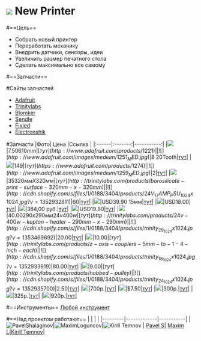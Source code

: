 ![](https://avatars0.githubusercontent.com/u/6559911?s=40) New Printer
=====

#==Цель==

- Собрать новый принтер
- Переработать механику
- Внедрить датчики, сенсоры, идеи
- Увеличить размер печатного стола
- Сделать максимально все самому

#==Запчасти==

#Сайты запчастей
- [Adafruit](http://www.adafruit.com/category/122)
- [Trinitylabs](http://trinitylabs.com/collections/all)
- [Blomker](http://blomker.com/index.php)
- [Sendle](http://sendle.ru/175684-Zapchasti-I-Aksessuary)
- [Fixled](http://fixled.ru/mechanics/3d-cnc-stepper-motor.html)
- [Electronshik](https://www.electronshik.ru/class/3d-printeri-1821)

#Запчасти
|Фото| Цена      |Ссылка     |
|:------|:-------:|-----------:|
|![](http://www.adafruit.com/images/medium/1221entire_MED.jpg)|$7.50 610mm|[тут](http://www.adafruit.com/products/1221)|
|![](http://www.adafruit.com/images/medium/1251_MED.jpg)|$8 20Tooth|[тут](http://www.adafruit.com/products/1251)|
|![](https://www.adafruit.com/images/medium/1274_MED.jpg)|$149|[тут](https://www.adafruit.com/products/1274)|
|![](http://www.adafruit.com/images/medium/1259_MED.jpg)|$2|[тут](http://www.adafruit.com/products/1259)|
|![](http://cdn.shopify.com/s/files/1/0188/3404/products/glass_5_1024x1024.jpg?v=1352933009)|$35 320ммХ320мм|[тут](http://trinitylabs.com/products/borosilicate-print-surface-320mm-x-320mm)|
|![](http://cdn.shopify.com/s/files/1/0188/3404/products/24V_17AMP_PSU_1024x1024.jpg?v=1352932811)|60$|[тут](http://trinitylabs.com/products/24v-17a-power-supply)|
|![](http://blomker.com/img/p/7/5/75-thickbox.jpg?s=40)|USD39.90 15мм|[тут](http://blomker.com/index.php?id_product=16&controller=product)|
|![](http://blomker.com/img/p/7/8/78-thickbox.jpg?s=40)|USD18.00|[тут](http://blomker.com/index.php?id_product=17&controller=product)|
|![](http://i.ebayimg.com/00/s/MTYwMFgxNjAw/z/QMkAAOxyiRlSajal/$(KGrHqVHJB8FJ!)+n!I6BS,j,kocqw~~60_1.JPG?set_id=880000500F)|384,00 руб.|[тут](http://sendle.ru/175684-Zapchasti-I-Aksessuary/111210269682-RepRap-GT2-20T-8mm-Bore-Aluminum-Timing-Belt-Pulley-for-3D-Printer-Ultimaker.html)|
|![](http://blomker.com/img/p/8/1/81-thickbox.jpg)|USD19.90|[тут](http://blomker.com/index.php?id_product=18&controller=product)|
|![](http://cdn.shopify.com/s/files/1/0188/3404/products/Kapron_290x290_1024x1024.jpg?v=1367953683)|$40.00 290х290мм 24v   400w|[тут](http://trinitylabs.com/products/24v-400w-kapton-heater-290mm-x-290mm)|
|![](http://cdn.shopify.com/s/files/1/0188/3404/products/trinity_29_1024x1024.jpg?v=1353469692)|$20.00|[тут](http://trinitylabs.com/products/y-axis-mounting-hardware)|
|![](http://cdn.shopify.com/s/files/1/0188/3404/products/trinity_23_1024x1024.jpg?v=1352933951)|$10.00|[тут](http://trinitylabs.com/products/z-axis-couplers-5mm-to-1-4-inch-each)|
|![](http://cdn.shopify.com/s/files/1/0188/3404/products/trinity_18_1024x1024.jpg?v=1352933919)|$80.00|[тут](http://trinitylabs.com/products/thompson-lead-screws-pair)|
|![](http://cdn.shopify.com/s/files/1/0188/3404/products/FxCam_1365753874311_1024x1024.jpg?v=1366554791)|$9.00|[тут](http://trinitylabs.com/products/hobbed-pulley)|
|![](http://cdn.shopify.com/s/files/1/0188/3404/products/trinity_24_1024x1024.jpg?v=1352935700)|$2.50|[тут](http://trinitylabs.com/products/self-aligning-bronze-bushings-8mm)|
|![](http://blomker.com/img/p/6/3/63-thickbox.jpg)|700р.|[тут](http://fixled.ru/mechanics/3d-cnc-stepper-motor.html)|
|![](http://cdn.shopify.com/s/files/1/0188/3404/products/trinity_3_2_1024x1024.jpg?v=1352935633)|$7.50|[тут](http://trinitylabs.com/products/gt2-pulley-20-tooth)|
|![](http://fixled.ru/image/cache/data/mechanics/5-8-coupler-stepper-motor-500x500.jpg?s=40)|300р.|[тут](http://fixled.ru/mechanics/stepper/5-8-coupler.html)|
|![](http://www.electronshik.ru/img/500/merppulley_preview_medium_large.jpg)|325p.|[тут](https://www.electronshik.ru/card/xy-motor-pulley-for-5mm-shaft-12209020)|
|![](http://www.electronshik.ru/img/500/dsc1628_1024x1024.jpg)|920p.|[тут](https://www.electronshik.ru/card/endstop-with-wire-3pcs-per-set-12209019)|

#==Инструменты==
[Любой инструмент](http://www.adafruit.com/category/8)

#==Над проектом работают==
|         |             |           |
|---------|-------------|-----------|
|![PavelShalaginov](https://avatars0.githubusercontent.com/u/3833771?s=74)|![MaximLoguncov](https://avatars2.githubusercontent.com/u/3838734?s=74)|![Kirill Temnov](https://avatars1.githubusercontent.com/u/147170?s=74)
| [Pavel S](https://github.com/PavelShalaginov)| [Maxim L](https://github.com/MaximLoguncov)|[Kirill Temnov](https://github.com/KirillTemnov)|

